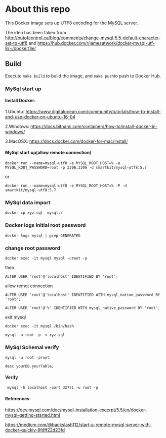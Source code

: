 # About this repo
This Docker image sets up UTF8 encoding for the MySQL server.

The idea has been taken from http://outofcontrol.ca/blog/comments/change-mysql-5.5-default-character-set-to-utf8 and https://hub.docker.com/r/jamesatwork/docker-mysql-utf-8/~/dockerfile/

## Build

Execute `make build` to build the image, and `make push`to push to Docker Hub.



### MySql start up

#### Install Docker:

1.Ubuntu: https://www.digitalocean.com/community/tutorials/how-to-install-and-use-docker-on-ubuntu-16-04

2.Windows: https://docs.bitnami.com/containers/how-to/install-docker-in-windows/

3.MacOSX: https://docs.docker.com/docker-for-mac/install/

#### MySql start up(allow remote connection)

```
docker run --name=mysql-utf8 -e MYSQL_ROOT_HOST=% -e MYSQL_ROOT_PASSWORD=root -p 3306:3306 -d smartkit/mysql-utf8:5.7
```

or 


```
docker run --name=mysql-utf8 -e MYSQL_ROOT_HOST=% -P -d smartkit/mysql-utf8:5.7
```

### MySql data import

```
docker cp xyz.sql  mysql:/
```

### Docker logs initial root password

```
docker logs mysql | grep GENERATED
```

### change  root password

```
docker exec -it mysql mysql -uroot -p
```

then

```
ALTER USER 'root'@'localhost' IDENTIFIED BY 'root';
```

allow remot connection

```
ALTER USER 'root'@'localhost' IDENTIFIED WITH mysql_native_password BY 'root';

```

```
ALTER USER 'root'@'%' IDENTIFIED WITH mysql_native_password BY 'root';
```

exit mysql

```
docker exec -it mysql /bin/bash
```

```
mysql -u root -p  < xyz.sql
```

### MySql Schemal verify

```
mysql -u root -proot
```

```
desc yourDB.yourTable;
```


#### Verify

```
 mysql -h localhost -port 32771 -u root -p
```

#### References: 

https://dev.mysql.com/doc/mysql-installation-excerpt/5.5/en/docker-mysql-getting-started.html

https://medium.com/@backslash112/start-a-remote-mysql-server-with-docker-quickly-9fdff22d23fd